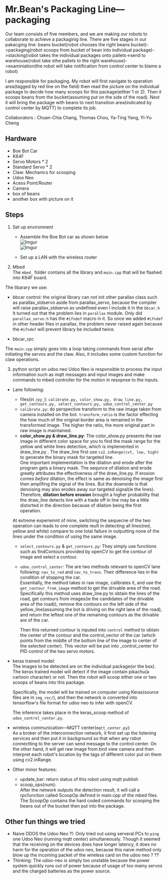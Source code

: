 # Mr.Bean's Packaging Line––packaging
Our team consists of five members, and we are making our robots to collaborate to achieve a packaginig line. There are five stages in our pakacging line: beans bucket(robot chooses the right beans bucket)->packaging(robot scoops from bucket of bean into individual package)->stacking(robot takes the individual packages onto pallets->send to warehouse(robot take sthe pallets to the right warehouse)->examiniation(the robot will take notification from control center to blame a robot)

I am responsible for packaging. My robot will first navigate to operation area(tagged by red line on the field) then read the picture on the individual package to decide how many scoops for this package(either 1 or 2). Then it scoops beans from the bucket(assuming put on the  side of the road). Next it will bring the package with beans to next transition area(indicated by control center by MQTT) to complete its job.

Collaborators : Chuan-Chia Chang, Thomas Chou, Ya-Ting Yang, Yi-Yu Cheng 


## Hardware
* Boe Bot Car 
* K64F
* Servo Motors * 2
* Standard Servo * 2
* Claw: Mechanics for scooping 
* Udoo Neo 
* Acess Point/Router
* Camera
* box of beans
* another box with picture on it

## Steps
1. Set up environment  
    - Assemble the Boe Bot car as shown below   
![Imgur](https://i.imgur.com/K66OMjy.jpg)   
![Imgur](https://i.imgur.com/URdE8fx.jpg)  

    - Set up a LAN with the wireless router   

2. Mbed  
The `mbed_` folder contains all the library and `main.cpp` that will be flashed into K64F board. 

The libarary we use:  
- bbcar control: the original library can not init other parallax class such as parallax_stdservo aside from parallax_servo, because the compiler will raise parallax_stdservo as undefined even I include it in the `bbcar.h`  
It turned out that the problem lies in `parallax` module. Only did `parallax_servo.h` has the `#ifndef` macro in it. So once we added `#ifndef` in other header files in parallax, the problem never raised again because the `#ifndef` will prevent library be included twice.   

- bbcar_rpc  

The `main.cpp` simply goes into a loop taking commands from serial after initiating the servos and the claw. Also, it includes some custom function for claw operations.

3. python script on udoo neo 
Udoo Neo is responsible to process the input information such as mqtt messages and input images and make commands to mbed controller for the motion in resopnse to the inputs. 
- Lane following:  
    * files(in `/py_`): `calibrate.py, color_show.py, draw_line.py, get_contours.py, select_contours.py, udoo_control_center.py`   
    * `calibrate.py`: do perspective transform to the raw image taken from camera installed on the bot. `transform_ratio` is the factor effecting the how much of the original border area is remained in the transformed image. The higher the ratio, the more original part in raw image is maintained.   
    * **color_show.py & draw_line.py**: The color_show.py presents the raw image in different color space for you to find the mask range for the yellow and white lines detection, which is implemented in draw_line.py . The draw_line first use `cv2.inRange(cvt, low, high)` to generate the binary mask for targeted line.  
    One important implementation is the dilation and erode after the program gets a binary mask. The sequnce of dilation and erode greatly attributes the effectiveness of the draw_line.py. If erosion comes *before* dilation, the effect is same as denoising the image first then amplifing the signal of the lines. But the downside is that denoising may also erodes away our targeted signal(ie the lines). Therefore, **dilation before erosion** brought a higher probability that the draw_line detects line with a trade off in line may be a little distorted in the direction because of dilation being the first operation.    

    At extreme experiemnt of mine, switching the sequecne of the two operation can leads to one complete reult in detecting all lines(red, yellow and white) compare to one total failure in outputting none of the lines under the condition of using the same image.   
    
    * `select_contours.py` & `get_contours.py`: They simply use functions such as findContours provided by openCV to get the contour of image and select a contour.  
    * `udoo_control_center`: 
        The are two methods relevant to openCV lane following: `nav_to_red` and `nav_to_trans`. Their difference lies in the condition of stopping the car.  
        Essentially, the method takes in raw image, calibrates it, and use the `get_contour_from_image` method to get the drivable area of the road. Specifically this method uses draw_line.py to obtain the lines of the road, get contours from images(ie the candidates of the drivable area of the road)), remove the contours on the left side of the yellow_line(assuming the bot is driving on the right lane of the road), and return the leftest one of the remaining contours as the drivable are of the car.

        Then this returned contour is inputed into `control` method to obtain the center of the contour and the control_vector of the car (which points from the middle of the bottom line of the image to center of the selected center). This vector will be put into _control_center for PID control of the two servo motors.

- keras trained model:   
    The images to be detected are on the individual package(or the box). The keras trained model will detect if the image contain pikachu(a cartoon character) or not. 
    Then the robot will scoop either one or two scoops of beans into this package.  
    
    Specifically, the model will be trained on computer using Keras(source files are in `img_rec/`), and then the network is converted into tensorflow's file format for udoo neo to infer with openCV.  

    The inference takes place in the keras_scoop method of `udoo_control_center.py`.
 
- wireless communication––MQTT center(`mqtt_center.py`):  
    As a broker of the interconnection network, it first set up the listening services and then put it in background so that when any robot connectting to the server can send message to the  control center. On the other hand, it will get raw image from bird view camera and then interpret each robot's location by the tags of different color put on them using cv2.inRange.  
    
- Other minor features:
    * update_bar: return status of this robot using mqtt publish  
    * scoop_ops(num):   
    After the network outputs the detection result, it will call a rpcfunction called ScoopOp defined in main.cpp of the mbed files. The ScoopOp contains the hard coded commands for scooping the beans out of the bucket then put into the package.    



## Other fun things we tried  
* Naive DDOS the Udoo Neo ?!: Only tried out using serveral PCs to `ping` one Udoo Neo (running mqtt center) simultaneously. Though it seemed that the receiving on the devices does have longer latency, it does no harm for the operation of the udoo neo, because this naive method only blow up the incoming packet of the wireless card on the udoo neo ? ?? 
* Thinking: The udoo-neo is simply too unstable because the power system quickly runs out of power because of usage of too mamy servos and the charged batteries as the power source.